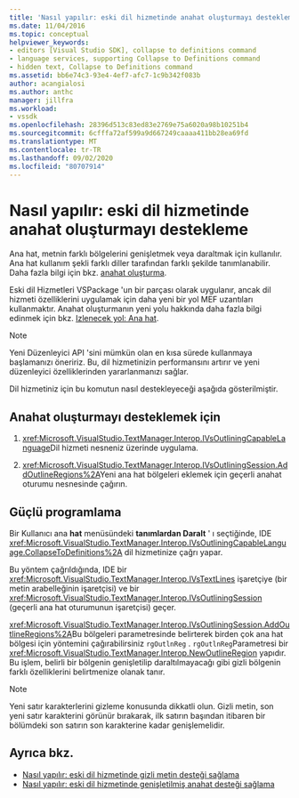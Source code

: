 ```yaml
---
title: 'Nasıl yapılır: eski dil hizmetinde anahat oluşturmayı destekleme | Microsoft Docs'
ms.date: 11/04/2016
ms.topic: conceptual
helpviewer_keywords:
- editors [Visual Studio SDK], collapse to definitions command
- language services, supporting Collapse to Definitions command
- hidden text, Collapse to Definitions command
ms.assetid: bb6e74c3-93e4-4ef7-afc7-1c9b342f083b
author: acangialosi
ms.author: anthc
manager: jillfra
ms.workload:
- vssdk
ms.openlocfilehash: 28396d513c83ed83e2769e75a6020a98b10251b4
ms.sourcegitcommit: 6cfffa72af599a9d667249caaaa411bb28ea69fd
ms.translationtype: MT
ms.contentlocale: tr-TR
ms.lasthandoff: 09/02/2020
ms.locfileid: "80707914"
---
```

# <a name="how-to-support-outlining-in-a-legacy-language-service"></a>Nasıl yapılır: eski dil hizmetinde anahat oluşturmayı destekleme
Ana hat, metnin farklı bölgelerini genişletmek veya daraltmak için kullanılır. Ana hat kullanım şekli farklı diller tarafından farklı şekilde tanımlanabilir. Daha fazla bilgi için bkz. [anahat oluşturma](../../ide/outlining.md).

 Eski dil Hizmetleri VSPackage 'un bir parçası olarak uygulanır, ancak dil hizmeti özelliklerini uygulamak için daha yeni bir yol MEF uzantıları kullanmaktır. Anahat oluşturmanın yeni yolu hakkında daha fazla bilgi edinmek için bkz. [Izlenecek yol: Ana hat](../../extensibility/walkthrough-outlining.md).

> [!NOTE]
> Yeni Düzenleyici API 'sini mümkün olan en kısa sürede kullanmaya başlamanızı öneririz. Bu, dil hizmetinizin performansını artırır ve yeni düzenleyici özelliklerinden yararlanmanızı sağlar.

 Dil hizmetiniz için bu komutun nasıl destekleyeceği aşağıda gösterilmiştir.

## <a name="to-support-outlining"></a>Anahat oluşturmayı desteklemek için

1. <xref:Microsoft.VisualStudio.TextManager.Interop.IVsOutliningCapableLanguage>Dil hizmeti nesneniz üzerinde uygulama.

2. <xref:Microsoft.VisualStudio.TextManager.Interop.IVsOutliningSession.AddOutlineRegions%2A>Yeni ana hat bölgeleri eklemek için geçerli anahat oturumu nesnesinde çağırın.

## <a name="robust-programming"></a>Güçlü programlama
 Bir Kullanıcı ana **hat** menüsündeki **tanımlardan Daralt** ' ı seçtiğinde, IDE <xref:Microsoft.VisualStudio.TextManager.Interop.IVsOutliningCapableLanguage.CollapseToDefinitions%2A> dil hizmetinize çağrı yapar.

 Bu yöntem çağrıldığında, IDE bir <xref:Microsoft.VisualStudio.TextManager.Interop.IVsTextLines> işaretçiye (bir metin arabelleğinin işaretçisi) ve bir <xref:Microsoft.VisualStudio.TextManager.Interop.IVsOutliningSession> (geçerli ana hat oturumunun işaretçisi) geçer.

 <xref:Microsoft.VisualStudio.TextManager.Interop.IVsOutliningSession.AddOutlineRegions%2A>Bu bölgeleri parametresinde belirterek birden çok ana hat bölgesi için yöntemini çağırabilirsiniz `rgOutlnReg` . `rgOutlnReg`Parametresi bir <xref:Microsoft.VisualStudio.TextManager.Interop.NewOutlineRegion> yapıdır. Bu işlem, belirli bir bölgenin genişletilip daraltılmayacağı gibi gizli bölgenin farklı özelliklerini belirtmenize olanak tanır.

> [!NOTE]
> Yeni satır karakterlerini gizleme konusunda dikkatli olun. Gizli metin, son yeni satır karakterini görünür bırakarak, ilk satırın başından itibaren bir bölümdeki son satırın son karakterine kadar genişlemelidir.

## <a name="see-also"></a>Ayrıca bkz.
- [Nasıl yapılır: eski dil hizmetinde gizli metin desteği sağlama](../../extensibility/internals/how-to-provide-hidden-text-support-in-a-legacy-language-service.md)
- [Nasıl yapılır: eski dil hizmetinde genişletilmiş anahat desteği sağlama](../../extensibility/internals/how-to-provide-expanded-outlining-support-in-a-legacy-language-service.md)
